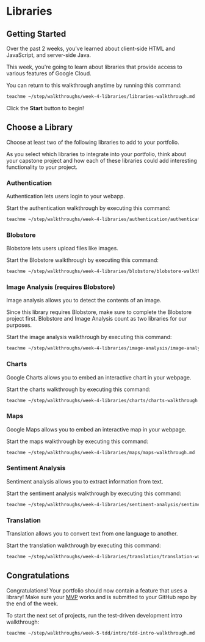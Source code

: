 # Libraries

## Getting Started

Over the past 2 weeks, you've learned about client-side HTML and JavaScript, and
server-side Java.

This week, you're going to learn about libraries that provide access to various
features of Google Cloud.

You can return to this walkthrough anytime by running this command:

```bash
teachme ~/step/walkthroughs/week-4-libraries/libraries-walkthrough.md
```

Click the **Start** button to begin!

## Choose a Library

Choose at least two of the following libraries to add to your portfolio.

As you select which libraries to integrate into your portfolio, think about your capstone project and how each of these libraries could add interesting functionality to your project.

### Authentication

Authentication lets users login to your webapp.

Start the authentication walkthrough by executing this command:

```bash
teachme ~/step/walkthroughs/week-4-libraries/authentication/authentication-walkthrough.md
```

### Blobstore

Blobstore lets users upload files like images.

Start the Blobstore walkthrough by executing this command:

```bash
teachme ~/step/walkthroughs/week-4-libraries/blobstore/blobstore-walkthrough.md
```

### Image Analysis (requires Blobstore)

Image analysis allows you to detect the contents of an image.

Since this library requires Blobstore, make sure to complete the Blobstore project first. Blobstore and Image Analysis count as two libraries for our purposes.

Start the image analysis walkthrough by executing this command:

```bash
teachme ~/step/walkthroughs/week-4-libraries/image-analysis/image-analysis-walkthrough.md
```

### Charts

Google Charts allows you to embed an interactive chart in your webpage.

Start the charts walkthrough by executing this command:

```bash
teachme ~/step/walkthroughs/week-4-libraries/charts/charts-walkthrough.md
```

### Maps

Google Maps allows you to embed an interactive map in your webpage.

Start the maps walkthrough by executing this command:

```bash
teachme ~/step/walkthroughs/week-4-libraries/maps/maps-walkthrough.md
```

### Sentiment Analysis

Sentiment analysis allows you to extract information from text.

Start the sentiment analysis walkthrough by executing this command:

```bash
teachme ~/step/walkthroughs/week-4-libraries/sentiment-analysis/sentiment-analysis-walkthrough.md
```

### Translation

Translation allows you to convert text from one language to another.

Start the translation walkthrough by executing this command:

```bash
teachme ~/step/walkthroughs/week-4-libraries/translation/translation-walkthrough.md
```

## Congratulations

<walkthrough-conclusion-trophy></walkthrough-conclusion-trophy>

Congratulations! Your portfolio should now contain a feature that uses a
library! Make sure your
[MVP](https://en.wikipedia.org/wiki/Minimum_viable_product) works and is
submitted to your GitHub repo by the end of the week.

To start the next set of projects, run the test-driven development intro
walkthrough:

```bash
teachme ~/step/walkthroughs/week-5-tdd/intro/tdd-intro-walkthrough.md
```
